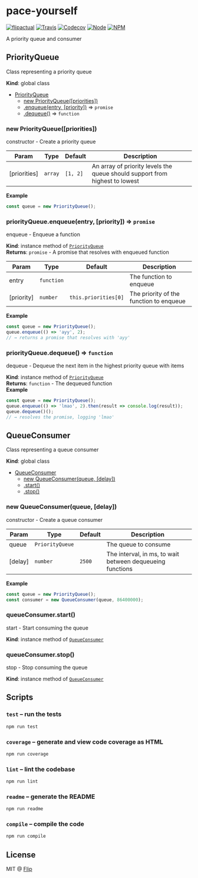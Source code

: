 # pace-yourself

[![flipactual](https://img.shields.io/badge/😋-flipactual-218AC7.svg?style=flat-square)](https://www.flipactual.com/)
[![Travis](https://img.shields.io/travis/flipactual/pace-yourself.svg?style=flat-square)](https://travis-ci.org/flipactual/pace-yourself/)
[![Codecov](https://img.shields.io/codecov/c/github/flipactual/pace-yourself.svg?style=flat-square)](https://codecov.io/gh/flipactual/pace-yourself/)
[![Node](https://img.shields.io/node/v/pace-yourself.svg?style=flat-square)](http://npmjs.com/package/pace-yourself)
[![NPM](https://img.shields.io/npm/v/pace-yourself.svg?style=flat-square)](http://npmjs.com/package/pace-yourself)

A priority queue and consumer

<a name="PriorityQueue"></a>

## PriorityQueue
Class representing a priority queue

**Kind**: global class  

* [PriorityQueue](#PriorityQueue)
    * [new PriorityQueue([priorities])](#new_PriorityQueue_new)
    * [.enqueue(entry, [priority])](#PriorityQueue+enqueue) ⇒ <code>promise</code>
    * [.dequeue()](#PriorityQueue+dequeue) ⇒ <code>function</code>

<a name="new_PriorityQueue_new"></a>

### new PriorityQueue([priorities])
constructor - Create a priority queue


| Param | Type | Default | Description |
| --- | --- | --- | --- |
| [priorities] | <code>array</code> | <code>[1, 2]</code> | An array of priority levels the queue should support from highest to lowest |

**Example**  
```js
const queue = new PriorityQueue();
```
<a name="PriorityQueue+enqueue"></a>

### priorityQueue.enqueue(entry, [priority]) ⇒ <code>promise</code>
enqueue - Enqueue a function

**Kind**: instance method of <code>[PriorityQueue](#PriorityQueue)</code>  
**Returns**: <code>promise</code> - A promise that resolves with enqueued function  

| Param | Type | Default | Description |
| --- | --- | --- | --- |
| entry | <code>function</code> |  | The function to enqueue |
| [priority] | <code>number</code> | <code>this.priorities[0]</code> | The priority of the function to enqueue |

**Example**  
```js
const queue = new PriorityQueue();
queue.enqueue(() => 'ayy', 2);
// → returns a promise that resolves with 'ayy'
```
<a name="PriorityQueue+dequeue"></a>

### priorityQueue.dequeue() ⇒ <code>function</code>
dequeue - Dequeue the next item in the highest priority queue with items

**Kind**: instance method of <code>[PriorityQueue](#PriorityQueue)</code>  
**Returns**: <code>function</code> - The dequeued function  
**Example**  
```js
const queue = new PriorityQueue();
queue.enqueue(() => 'lmao', 2).then(result => console.log(result));
queue.dequeue()();
// → resolves the promise, logging 'lmao'
```

<a name="QueueConsumer"></a>

## QueueConsumer
Class representing a queue consumer

**Kind**: global class  

* [QueueConsumer](#QueueConsumer)
    * [new QueueConsumer(queue, [delay])](#new_QueueConsumer_new)
    * [.start()](#QueueConsumer+start)
    * [.stop()](#QueueConsumer+stop)

<a name="new_QueueConsumer_new"></a>

### new QueueConsumer(queue, [delay])
constructor - Create a queue consumer


| Param | Type | Default | Description |
| --- | --- | --- | --- |
| queue | <code>PriorityQueue</code> |  | The queue to consume |
| [delay] | <code>number</code> | <code>2500</code> | The interval, in ms, to wait between dequeueing functions |

**Example**  
```js
const queue = new PriorityQueue();
const consumer = new QueueConsumer(queue, 86400000);
```
<a name="QueueConsumer+start"></a>

### queueConsumer.start()
start - Start consuming the queue

**Kind**: instance method of <code>[QueueConsumer](#QueueConsumer)</code>  
<a name="QueueConsumer+stop"></a>

### queueConsumer.stop()
stop - Stop consuming the queue

**Kind**: instance method of <code>[QueueConsumer](#QueueConsumer)</code>  

## Scripts

### `test` – run the tests

```sh
npm run test
```

### `coverage` – generate and view code coverage as HTML

```sh
npm run coverage
```

### `lint` – lint the codebase

```sh
npm run lint
```

### `readme` – generate the README

```sh
npm run readme
```

### `compile` – compile the code

```sh
npm run compile
```

## License

MIT @ [Flip](https://github.com/flipactual)

